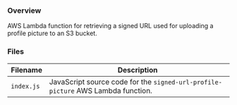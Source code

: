 ### Overview

AWS Lambda function for retrieving a signed URL used for uploading a profile picture to an S3 bucket.

### Files

| Filename               | Description                                                                       |
|------------------------|-----------------------------------------------------------------------------------|
| `index.js`             | JavaScript source code for the `signed-url-profile-picture` AWS Lambda function.  |
